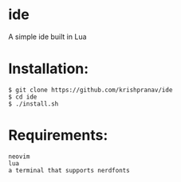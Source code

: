 # ide
A simple ide built in Lua 

# Installation:
```
$ git clone https://github.com/krishpranav/ide
$ cd ide
$ ./install.sh
```

# Requirements:
```
neovim
lua
a terminal that supports nerdfonts
```
